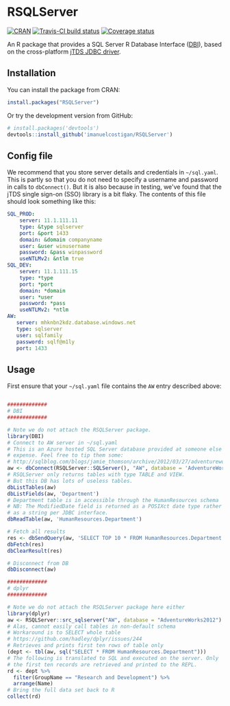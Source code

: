 # RSQLServer

[![CRAN](http://www.r-pkg.org/badges/version/RSQLServer)](http://cran.r-project.org/package=RSQLServer)
[![Travis-CI build status](https://travis-ci.org/imanuelcostigan/RSQLServer.svg?branch=master)](https://travis-ci.org/imanuelcostigan/RSQLServer)
[![Coverage status](https://codecov.io/gh/imanuelcostigan/RSQLServer/branch/master/graph/badge.svg)](https://codecov.io/gh/imanuelcostigan/RSQLServer)

An R package that provides a SQL Server R Database Interface ([DBI](https://github.com/rstats-db/DBI)), based on the cross-platform [jTDS JDBC driver](http://jtds.sourceforge.net/index.html).

## Installation

You can install the package from CRAN:

```R
install.packages("RSQLServer")
```

Or try the development version from GitHub:

```R
# install.packages('devtools')
devtools::install_github('imanuelcostigan/RSQLServer')
```

## Config file

We recommend that you store server details and credentials in `~/sql.yaml`. This is partly so that you do not need to specify a username and password in calls to `dbConnect()`. But it is also because in testing, we've found that the jTDS single sign-on (SSO) library is a bit flaky. The contents of this file should look something like this:

```yaml
SQL_PROD:
    server: 11.1.111.11
    type: &type sqlserver
    port: &port 1433
    domain: &domain companyname
    user: &user winusername
    password: &pass winpassword
    useNTLMv2: &ntlm true
SQL_DEV:
    server: 11.1.111.15
    type: *type
    port: *port
    domain: *domain
    user: *user
    password: *pass
    useNTLMv2: *ntlm
AW:
   server: mhknbn2kdz.database.windows.net
   type: sqlserver
   user: sqlfamily
   password: sqlf@m1ly
   port: 1433
```

## Usage

First ensure that your `~/sql.yaml` file contains the `AW` entry described above:

```R

#############
# DBI
#############

# Note we do not attach the RSQLServer package.
library(DBI)
# Connect to AW server in ~/sql.yaml
# This is an Azure hosted SQL Server database provided at someone else's 
# expense. Feel free to tip them some:
# http://sqlblog.com/blogs/jamie_thomson/archive/2012/03/27/adventureworks2012-now-available-to-all-on-sql-azure.aspx
aw <- dbConnect(RSQLServer::SQLServer(), "AW", database = 'AdventureWorks2012')
# RSQLServer only returns tables with type TABLE and VIEW.
# But this DB has lots of useless tables. 
dbListTables(aw)
dbListFields(aw, 'Department')
# Department table is in accessible through the HumanResources schema
# NB: The ModifiedDate field is returned as a POSIXct date type rather than 
# as a string per JDBC interface.
dbReadTable(aw, 'HumanResources.Department')

# Fetch all results
res <- dbSendQuery(aw, 'SELECT TOP 10 * FROM HumanResources.Department')
dbFetch(res)
dbClearResult(res)

# Disconnect from DB
dbDisconnect(aw)

#############
# dplyr
#############

# Note we do not attach the RSQLServer package here either
library(dplyr)
aw <- RSQLServer::src_sqlserver("AW", database = "AdventureWorks2012")
# Alas, cannot easily call tables in non-default schema
# Workaround is to SELECT whole table
# https://github.com/hadley/dplyr/issues/244
# Retrieves and prints first ten rows of table only
(dept <- tbl(aw, sql("SELECT * FROM HumanResources.Department")))
# The following is translated to SQL and executed on the server. Only
# the first ten records are retrieved and printed to the REPL.
rd <- dept %>% 
  filter(GroupName == "Research and Development") %>% 
  arrange(Name)
# Bring the full data set back to R
collect(rd)
```
